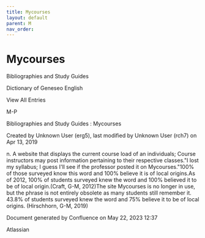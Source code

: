 ```yaml
---
title: Mycourses
layout: default
parent: M
nav_order:
---
```


# Mycourses

Bibliographies and Study Guides

Dictionary of Geneseo English

View All Entries

M-P

Bibliographies and Study Guides : Mycourses

Created by  Unknown User (erg5), last modified by  Unknown User (rch7) on Apr 13, 2019

n. A website that displays the current course load of an individuals; Course instructors may post information pertaining to their respective classes.&quot;I lost my syllabus; I guess I'll see if the professor posted it on Mycourses.&quot;100% of those surveyed know this word and 100% believe it is of local origins.As of 2012, 100% of students surveyed knew the word and 100% believed it to be of local origin.(Craft, G-M, 2012)The site Mycourses is no longer in use, but the phrase is not entirely obsolete as many students still remember it. 43.8% of students surveyed knew the word and 75% believe it to be of local origins. (Hirschhorn, G-M, 2019)

Document generated by Confluence on May 22, 2023 12:37

Atlassian
